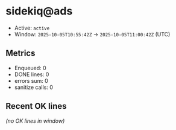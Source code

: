 # sidekiq@ads

- Active: `active`
- Window: `2025-10-05T10:55:42Z` → `2025-10-05T11:00:42Z` (UTC)

## Metrics
- Enqueued: 0
- DONE lines: 0
- errors sum: 0
- sanitize calls: 0

## Recent OK lines
_(no OK lines in window)_
